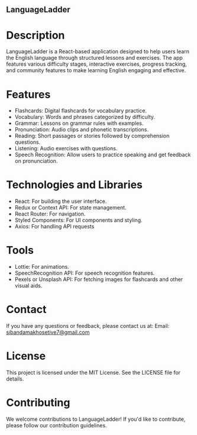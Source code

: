 ## LanguageLadder

# Description

LanguageLadder is a React-based application designed to help users learn the English language through structured lessons and exercises. The app features various difficulty stages, interactive exercises, progress tracking, and community features to make learning English engaging and effective.

# Features

- Flashcards: Digital flashcards for vocabulary practice.
- Vocabulary: Words and phrases categorized by difficulty.
- Grammar: Lessons on grammar rules with examples.
- Pronunciation: Audio clips and phonetic transcriptions.
- Reading: Short passages or stories followed by comprehension questions.
- Listening: Audio exercises with questions.
- Speech Recognition: Allow users to practice speaking and get feedback on pronunciation.

# Technologies and Libraries

- React: For building the user interface.
- Redux or Context API: For state management.
- React Router: For navigation.
- Styled Components: For UI components and styling.
- Axios: For handling API requests

# Tools

- Lottie: For animations.
- SpeechRecognition API: For speech recognition features.
- Pexels or Unsplash API: For fetching images for flashcards and other visual aids.

# Contact

If you have any questions or feedback, please contact us at: Email: sibandamakhosetive7@gmail.com

# License

This project is licensed under the MIT License. See the LICENSE file for details.

# Contributing

We welcome contributions to LanguageLadder! If you'd like to contribute, please follow our contribution guidelines.
